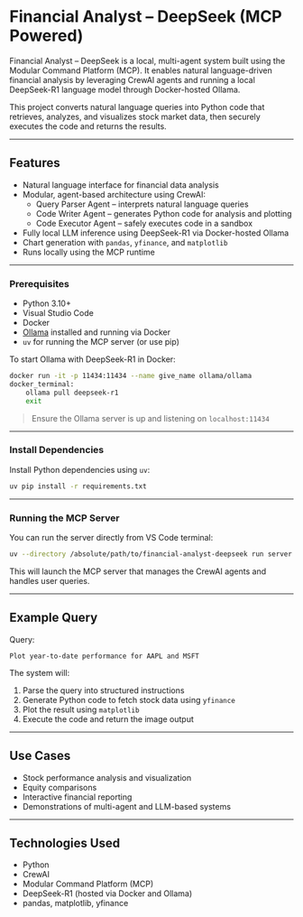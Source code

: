 # Financial Analyst – DeepSeek (MCP Powered)

Financial Analyst – DeepSeek is a local, multi-agent system built using the Modular Command Platform (MCP). It enables natural language-driven financial analysis by leveraging CrewAI agents and running a local DeepSeek-R1 language model through Docker-hosted Ollama.

This project converts natural language queries into Python code that retrieves, analyzes, and visualizes stock market data, then securely executes the code and returns the results.

---

## Features

- Natural language interface for financial data analysis
- Modular, agent-based architecture using CrewAI:
  - Query Parser Agent – interprets natural language queries
  - Code Writer Agent – generates Python code for analysis and plotting
  - Code Executor Agent – safely executes code in a sandbox
- Fully local LLM inference using DeepSeek-R1 via Docker-hosted Ollama
- Chart generation with `pandas`, `yfinance`, and `matplotlib`
- Runs locally using the MCP runtime

---

### Prerequisites

- Python 3.10+
- Visual Studio Code
- Docker
- [Ollama](https://ollama.com) installed and running via Docker
- `uv` for running the MCP server (or use pip)

To start Ollama with DeepSeek-R1 in Docker:

```bash
docker run -it -p 11434:11434 --name give_name ollama/ollama
docker_terminal:
    ollama pull deepseek-r1
    exit
````

> Ensure the Ollama server is up and listening on `localhost:11434`

---

### Install Dependencies

Install Python dependencies using `uv`:

```bash
uv pip install -r requirements.txt
```
---

### Running the MCP Server

You can run the server directly from VS Code terminal:

```bash
uv --directory /absolute/path/to/financial-analyst-deepseek run server.py
```

This will launch the MCP server that manages the CrewAI agents and handles user queries.

---

## Example Query

Query:

```
Plot year-to-date performance for AAPL and MSFT
```

The system will:

1. Parse the query into structured instructions
2. Generate Python code to fetch stock data using `yfinance`
3. Plot the result using `matplotlib`
4. Execute the code and return the image output

---

## Use Cases

* Stock performance analysis and visualization
* Equity comparisons
* Interactive financial reporting
* Demonstrations of multi-agent and LLM-based systems

---

## Technologies Used

* Python
* CrewAI
* Modular Command Platform (MCP)
* DeepSeek-R1 (hosted via Docker and Ollama)
* pandas, matplotlib, yfinance
